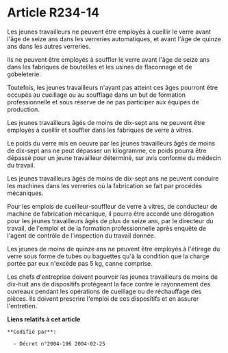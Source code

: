 # Article R234-14

Les jeunes travailleurs ne peuvent être employés à cueillir le verre avant l'âge de seize ans dans les verreries
automatiques, et avant l'âge de quinze ans dans les autres verreries.

Ils ne peuvent être employés à souffler le verre avant l'âge de seize ans dans les fabriques de bouteilles et les usines de
flaconnage et de gobeleterie.

Toutefois, les jeunes travailleurs n'ayant pas atteint ces âges pourront être occupés au cueillage ou au soufflage dans un
but de formation professionnelle et sous réserve de ne pas participer aux équipes de production.

Les jeunes travailleurs âgés de moins de dix-sept ans ne peuvent être employés à cueillir et souffler dans les fabriques de
verre à vitres.

Le poids du verre mis en oeuvre par les jeunes travailleurs âgés de moins de dix-sept ans ne peut dépasser un kilogramme, ce
poids pourra être dépassé pour un jeune travailleur déterminé, sur avis conforme du médecin du travail.

Les jeunes travailleurs âgés de moins de dix-sept ans ne peuvent conduire les machines dans les verreries où la fabrication
se fait par procédés mécaniques.

Pour les emplois de cueilleur-souffleur de verre à vitres, de conducteur de machine de fabrication mécanique, il pourra être
accordé une dérogation pour les jeunes travailleurs âgés de plus de seize ans, par le directeur du travail, de l'emploi et de
la formation professionnelle après enquête de l'agent de contrôle de l'inspection du travail donnée.

Les jeunes de moins de quinze ans ne peuvent être employés à l'étirage du verre sous forme de tubes ou baguettes qu'à la
condition que la charge portée par eux n'excède pas 5 kg, canne comprise.

Les chefs d'entreprise doivent pourvoir les jeunes travailleurs de moins de dix-huit ans de dispositifs protégeant la face
contre le rayonnement des ouvreaux pendant les opérations de cueillage ou de réchauffage des pièces. Ils doivent prescrire
l'emploi de ces dispositifs et en assurer l'entretien.

**Liens relatifs à cet article**

	**Codifié par**:

	  - Décret n°2004-196 2004-02-25
